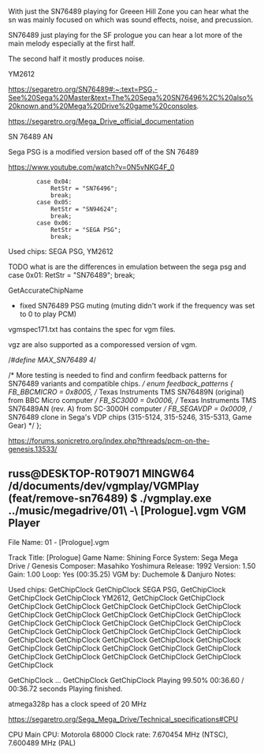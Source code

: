 With just the SN76489 playing for Greeen Hill Zone
you can hear what the sn was mainly focused on
which was sound effects, noise, and precussion.



SN76489 just playing for the SF prologue you
can hear a lot more of the main melody especially
at the first half.

The second half it mostly produces noise.


YM2612


https://segaretro.org/SN76489#:~:text=PSG,-See%20Sega%20Master&text=The%20Sega%20SN76496%2C%20also%20known,and%20Mega%20Drive%20game%20consoles.


https://segaretro.org/Mega_Drive_official_documentation


SN 76489 AN

Sega PSG is a modified version based off of the SN 76489


https://www.youtube.com/watch?v=0N5vNKG4F_0



			case 0x04:
				RetStr = "SN76496";
				break;
			case 0x05:
				RetStr = "SN94624";
				break;
			case 0x06:
				RetStr = "SEGA PSG";
				break;


Used chips:     SEGA PSG, YM2612


TODO what is are the differences in emulation between the sega psg and 
case 0x01:
    RetStr = "SN76489";
    break;

GetAccurateChipName    






- fixed SN76489 PSG muting (muting didn't work if the frequency was set to 0 to play PCM)




vgmspec171.txt has contains the spec for vgm files.

vgz are also supported as a comporessed version of vgm.



/*#define MAX_SN76489     4*/

/*
    More testing is needed to find and confirm feedback patterns for
    SN76489 variants and compatible chips.
*/
enum feedback_patterns {
    FB_BBCMICRO =   0x8005, /* Texas Instruments TMS SN76489N (original) from BBC Micro computer */
    FB_SC3000   =   0x0006, /* Texas Instruments TMS SN76489AN (rev. A) from SC-3000H computer */
    FB_SEGAVDP  =   0x0009, /* SN76489 clone in Sega's VDP chips (315-5124, 315-5246, 315-5313, Game Gear) */
};


https://forums.sonicretro.org/index.php?threads/pcm-on-the-genesis.13533/


russ@DESKTOP-R0T9071 MINGW64 /d/documents/dev/vgmplay/VGMPlay (feat/remove-sn76489)
$ ./vgmplay.exe ../music/megadrive/01\ -\ \[Prologue\].vgm 
VGM Player
----------

File Name:      01 - [Prologue].vgm

Track Title:    [Prologue]
Game Name:      Shining Force
System:         Sega Mega Drive / Genesis
Composer:       Masahiko Yoshimura
Release:        1992
Version:        1.50      Gain: 1.00    Loop: Yes (00:35.25)
VGM by:         Duchemole & Danjuro
Notes:

Used chips:     GetChipClock
GetChipClock
SEGA PSG, GetChipClock
GetChipClock
GetChipClock
YM2612, GetChipClock
GetChipClock
GetChipClock
GetChipClock
GetChipClock
GetChipClock
GetChipClock
GetChipClock
GetChipClock
GetChipClock
GetChipClock
GetChipClock
GetChipClock
GetChipClock
GetChipClock
GetChipClock
GetChipClock
GetChipClock
GetChipClock
GetChipClock
GetChipClock
GetChipClock
GetChipClock
GetChipClock
GetChipClock
GetChipClock
GetChipClock
GetChipClock
GetChipClock
GetChipClock
GetChipClock
GetChipClock
GetChipClock
GetChipClock
GetChipClock
GetChipClock
GetChipClock
GetChipClock


GetChipClock ...
GetChipClock
GetChipClock
Playing 99.50%  00:36.60 / 00:36.72 seconds
Playing finished.



atmega328p has a clock speed of 20 MHz

https://segaretro.org/Sega_Mega_Drive/Technical_specifications#CPU

CPU
Main CPU: Motorola 68000
Clock rate: 7.670454 MHz (NTSC), 7.600489 MHz (PAL)


